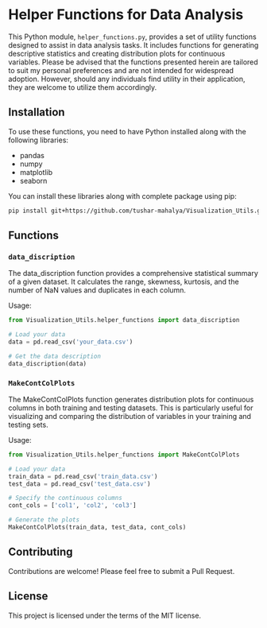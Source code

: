 # Helper Functions for Data Analysis

This Python module, `helper_functions.py`, provides a set of utility functions designed to assist in data analysis tasks. It includes functions for generating descriptive statistics and creating distribution plots for continuous variables. 
Please be advised that the functions presented herein are tailored to suit my personal preferences and are not intended for widespread adoption. However, should any individuals find utility in their application, they are welcome to utilize them accordingly.

## Installation

To use these functions, you need to have Python installed along with the following libraries:

- pandas
- numpy
- matplotlib
- seaborn

You can install these libraries along with complete package using pip:

```bash
pip install git+https://github.com/tushar-mahalya/Visualization_Utils.git
```
## Functions
### `data_discription`
The data_discription function provides a comprehensive statistical summary of a given dataset. It calculates the range, skewness, kurtosis, and the number of NaN values and duplicates in each column.

Usage:
```python
from Visualization_Utils.helper_functions import data_discription

# Load your data
data = pd.read_csv('your_data.csv')

# Get the data description
data_discription(data)
```
### `MakeContColPlots`
The MakeContColPlots function generates distribution plots for continuous columns in both training and testing datasets. This is particularly useful for visualizing and comparing the distribution of variables in your training and testing sets.

Usage:
```python
from Visualization_Utils.helper_functions import MakeContColPlots

# Load your data
train_data = pd.read_csv('train_data.csv')
test_data = pd.read_csv('test_data.csv')

# Specify the continuous columns
cont_cols = ['col1', 'col2', 'col3']

# Generate the plots
MakeContColPlots(train_data, test_data, cont_cols)
```
## Contributing
Contributions are welcome! Please feel free to submit a Pull Request.

## License
This project is licensed under the terms of the MIT license.
